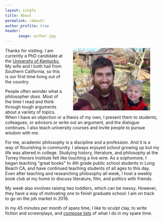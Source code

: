 ```yaml
---
layout: single
title: About
permalink: /about/
author_profile: true
header:
      image: wither.jpg
---
```


<img src="/images/keith-josiah.JPEG" alt="Keith and son" hspace="30px" align="right" width="50%"> 

Thanks for visiting.  I am currently a PhD candidate at the [University of Kentucky.](https://philosophy.as.uky.edu/users/kebu226) My wife and I both hail from Southern California, so this is our first time living out of the country. 

People often wonder what a philosopher *does*. Most of the time I read and think through tough arguments about a variety of topics. When I have an objection or a thesis of my own, I present them to students, colleagues, or advisors or  write out an argument, and the dialogue continues. I also teach university courses and invite people to pursue wisdom with me.

For me, academic philosophy is a discipline and a profession. And it is a way of flourishing in community. I always enjoyed school growing up but my life was altered in college. Studying history, literature, and philosophy at the Torrey Honors Institute felt like touching a live wire. As a sophomore, I began teaching "great books" to 4th grade public school students in Long Beach CA, and have continued teaching students of all ages to this day. Even after teaching and researching philosophy all week, I host a weekly book club at my home to discuss literature, film, and politics with friends.

My week also involves raising two toddlers, which can be messy. However, they have a way of motivating one to finish graduate school: I am on track to  go on the job market in 2016.

In my 45 minutes per month of spare time, I like to sculpt clay, to write fiction and screenplays, and [compose lists](https://en.wikipedia.org/wiki/Recursion) of what I do in my spare time.